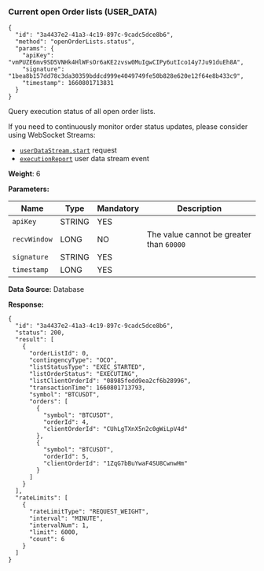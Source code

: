 ### Current open Order lists (USER\_DATA)​

```
{  
  "id": "3a4437e2-41a3-4c19-897c-9cadc5dce8b6",  
  "method": "openOrderLists.status",  
  "params": {  
    "apiKey": "vmPUZE6mv9SD5VNHk4HlWFsOr6aKE2zvsw0MuIgwCIPy6utIco14y7Ju91duEh8A",  
    "signature": "1bea8b157dd78c3da30359bddcd999e4049749fe50b828e620e12f64e8b433c9",  
    "timestamp": 1660801713831  
  }  
}
```

Query execution status of all open order lists.

If you need to continuously monitor order status updates, please consider using WebSocket Streams:

* [`userDataStream.start`](/docs/binance-spot-api-docs/websocket-api/user-data-stream-requests#user-data-stream-requests) request
* [`executionReport`](/docs/binance-spot-api-docs/user-data-stream#order-update) user data stream event

**Weight**:
6

**Parameters:**

| Name | Type | Mandatory | Description |
| --- | --- | --- | --- |
| `apiKey` | STRING | YES |  |
| `recvWindow` | LONG | NO | The value cannot be greater than `60000` |
| `signature` | STRING | YES |  |
| `timestamp` | LONG | YES |  |

**Data Source:**
Database

**Response:**

```
{  
  "id": "3a4437e2-41a3-4c19-897c-9cadc5dce8b6",  
  "status": 200,  
  "result": [  
    {  
      "orderListId": 0,  
      "contingencyType": "OCO",  
      "listStatusType": "EXEC_STARTED",  
      "listOrderStatus": "EXECUTING",  
      "listClientOrderId": "08985fedd9ea2cf6b28996",  
      "transactionTime": 1660801713793,  
      "symbol": "BTCUSDT",  
      "orders": [  
        {  
          "symbol": "BTCUSDT",  
          "orderId": 4,  
          "clientOrderId": "CUhLgTXnX5n2c0gWiLpV4d"  
        },  
        {  
          "symbol": "BTCUSDT",  
          "orderId": 5,  
          "clientOrderId": "1ZqG7bBuYwaF4SU8CwnwHm"  
        }  
      ]  
    }  
  ],  
  "rateLimits": [  
    {  
      "rateLimitType": "REQUEST_WEIGHT",  
      "interval": "MINUTE",  
      "intervalNum": 1,  
      "limit": 6000,  
      "count": 6  
    }  
  ]  
}
```